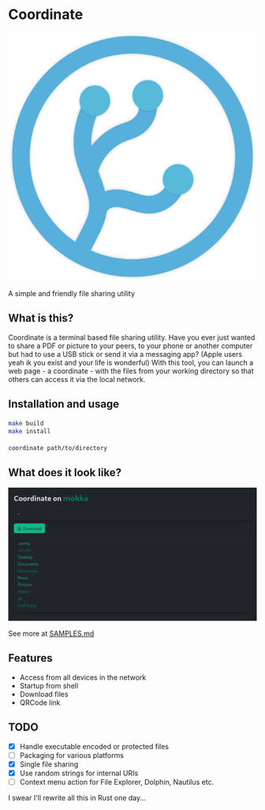 # Coordinate

![coordinate](assets/icons/coordinate.svg)

A simple and friendly file sharing utility

## What is this?

Coordinate is a terminal based file sharing utility. Have you ever just wanted to share a PDF or picture to your peers, to your phone or another computer but had to use a USB stick or send it via a messaging app? (Apple users yeah ik you exist and your life is wonderful) With this tool, you can launch a web page - a coordinate - with the files from your working directory so that others can access it via the local network.

## Installation and usage

```sh
make build
make install

coordinate path/to/directory
```

## What does it look like?

![screenshot](assets/samples/home-dark.png)

See more at [SAMPLES.md](assets/SAMPLES.md)

## Features

- Access from all devices in the network
- Startup from shell
- Download files
- QRCode link

## TODO

- [X] Handle executable encoded or protected files
- [ ] Packaging for various platforms
- [X] Single file sharing
- [X] Use random strings for internal URIs
- [ ] Context menu action for File Explorer, Dolphin, Nautilus etc.

I swear I'll rewrite all this in Rust one day...
